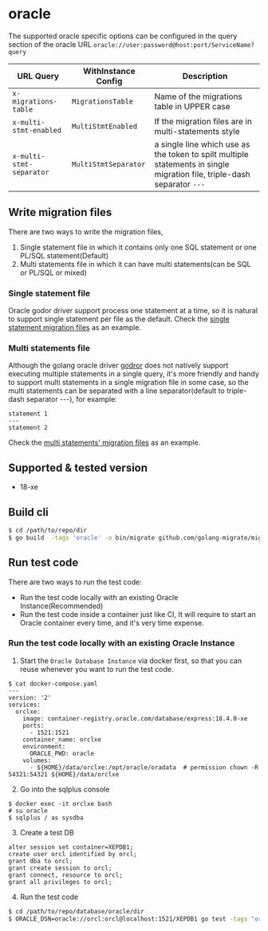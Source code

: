 # oracle

The supported oracle specific options can be configured in the query section of the oracle
URL `oracle://user:password@host:port/ServiceName?query`

| URL Query                | WithInstance Config  | Description                                                                                                             |
|--------------------------|----------------------|-------------------------------------------------------------------------------------------------------------------------|
| `x-migrations-table`     | `MigrationsTable`    | Name of the migrations table in UPPER case                                                                              |
| `x-multi-stmt-enabled`   | `MultiStmtEnabled`   | If the migration files are in multi-statements style                                                                    |
| `x-multi-stmt-separator` | `MultiStmtSeparator` | a single line which use as the token to spilt multiple statements in single migration file, triple-dash separator `---` |

## Write migration files

There are two ways to write the migration files,

1. Single statement file in which it contains only one SQL statement or one PL/SQL statement(Default)
2. Multi statements file in which it can have multi statements(can be SQL or PL/SQL or mixed)

### Single statement file

Oracle godor driver support process one statement at a time, so it is natural to support single statement per file as
the default.
Check the [single statement migration files](examples/migrations) as an example.

### Multi statements file

Although the golang oracle driver [godror](https://github.com/godror/godror) does not natively support executing
multiple
statements in a single query, it's more friendly and handy to support multi statements in a single migration file in
some case,
so the multi statements can be separated with a line separator(default to triple-dash separator ---), for example:

```
statement 1
---
statement 2
```

Check the [multi statements' migration files](examples/migrations-multistmt) as an example.

## Supported & tested version

- 18-xe

## Build cli

```bash
$ cd /path/to/repo/dir
$ go build  -tags 'oracle' -o bin/migrate github.com/golang-migrate/migrate/v4/cli
```

## Run test code

There are two ways to run the test code:

- Run the test code locally with an existing Oracle Instance(Recommended)
- Run the test code inside a container just like CI, It will require to start an Oracle container every time, and it's
  very time expense.

### Run the test code locally with an existing Oracle Instance

1. Start the `Oracle Database Instance` via docker first, so that you can reuse whenever you want to run the test code.

```
$ cat docker-compose.yaml
---
version: '2'
services:
  orclxe:
    image: container-registry.oracle.com/database/express:18.4.0-xe
    ports:
      - 1521:1521
    container_name: orclxe
    environment:
      ORACLE_PWD: oracle
    volumes:
      - ${HOME}/data/orclxe:/opt/oracle/oradata  # permission chown -R 54321:54321 ${HOME}/data/orclxe

```

2. Go into the sqlplus console

```
$ docker exec -it orclxe bash
# su oracle
$ sqlplus / as sysdba
```

3. Create a test DB

```
alter session set container=XEPDB1;
create user orcl identified by orcl;
grant dba to orcl;
grant create session to orcl;
grant connect, resource to orcl;
grant all privileges to orcl;
```

4. Run the test code

```bash
$ cd /path/to/repo/database/oracle/dir
$ ORACLE_DSN=oracle://orcl:orcl@localhost:1521/XEPDB1 go test -tags "oracle" -race -v -covermode atomic ./... -coverprofile .coverage
```
